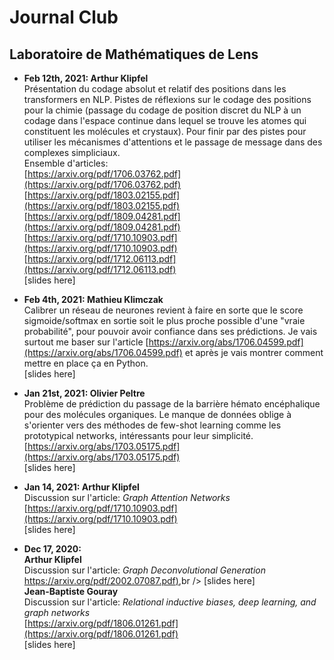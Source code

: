 # Journal Club 
## Laboratoire de Mathématiques de Lens

- **Feb 12th, 2021: Arthur Klipfel**<br />
Présentation du codage absolut et relatif des positions dans les transformers en NLP. Pistes de réflexions sur le codage des positions pour la chimie (passage du codage de position discret du NLP à un codage dans l'espace continue dans lequel se trouve les atomes qui constituent les molécules et crystaux). Pour finir par des pistes pour utiliser les mécanismes d'attentions et le passage de message dans des complexes simpliciaux.<br />
Ensemble d'articles:<br />
[https://arxiv.org/pdf/1706.03762.pdf](https://arxiv.org/pdf/1706.03762.pdf)<br />
[https://arxiv.org/pdf/1803.02155.pdf](https://arxiv.org/pdf/1803.02155.pdf)<br />
[https://arxiv.org/pdf/1809.04281.pdf](https://arxiv.org/pdf/1809.04281.pdf)<br />
[https://arxiv.org/pdf/1710.10903.pdf](https://arxiv.org/pdf/1710.10903.pdf)<br />
[https://arxiv.org/pdf/1712.06113.pdf](https://arxiv.org/pdf/1712.06113.pdf)<br />
[slides here]<br />

- **Feb 4th, 2021: Mathieu Klimczak**<br />
Calibrer un réseau de neurones revient à faire en sorte que le score sigmoide/softmax en sortie soit le plus proche possible d'une "vraie probabilité", pour pouvoir avoir confiance dans ses prédictions. Je vais surtout me baser sur l'article [https://arxiv.org/abs/1706.04599.pdf](https://arxiv.org/abs/1706.04599.pdf) et après je vais montrer comment mettre en place ça en Python.<br />
[slides here]<br />

- **Jan 21st, 2021: Olivier Peltre** <br />
Problème de prédiction du passage de la barrière hémato encéphalique pour des molécules organiques. Le manque de données oblige à s'orienter vers des méthodes de few-shot learning comme les prototypical networks, intéressants pour leur simplicité. <br />
[https://arxiv.org/abs/1703.05175.pdf](https://arxiv.org/abs/1703.05175.pdf)<br />
[slides here]<br />

- **Jan 14, 2021: Arthur Klipfel** <br />
Discussion sur l'article: *Graph Attention Networks* <br />
[https://arxiv.org/pdf/1710.10903.pdf](https://arxiv.org/pdf/1710.10903.pdf) <br />
[slides here]<br />

- **Dec 17, 2020:** <br />
**Arthur Klipfel** <br />
Discussion sur l'article: *Graph Deconvolutional Generation*<br />
[https://arxiv.org/pdf/2002.07087.pdf)](https://arxiv.org/pdf/2002.07087.pdf),br />
[slides here]<br />
**Jean-Baptiste Gouray** <br />
Discussion sur l'article: *Relational inductive biases, deep learning, and graph networks* <br />
[https://arxiv.org/pdf/1806.01261.pdf](https://arxiv.org/pdf/1806.01261.pdf)<br />
[slides here]<br />






